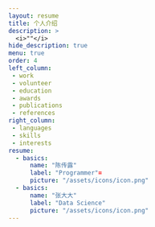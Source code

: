 ```yaml
---
layout: resume
title: 个人介绍
description: >
  <i>""</i>
hide_description: true
menu: true
order: 4
left_column:
 - work
 - volunteer
 - education  
 - awards
 - publications
 - references
right_column:
 - languages
 - skills
 - interests
resume:
  - basics:
      name: "陈传露" 
      label: "Programmer"=
      picture: "/assets/icons/icon.png"
  - basics:
      name: "张大大" 
      label: "Data Science"
      picture: "/assets/icons/icon.png"
---
```


